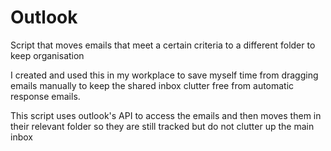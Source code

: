 # Outlook
Script that moves emails that meet a certain criteria to a different folder to keep organisation

I created and used this in my workplace to save myself time from dragging emails manually to keep the shared inbox clutter free from automatic response emails.

This script uses outlook's API to access the emails and then moves them in their relevant folder so they are still tracked but do not clutter up the main inbox
